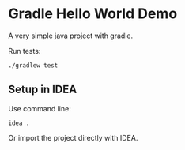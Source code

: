 Gradle Hello World Demo
=======================

A very simple java project with gradle.

Run tests:

```
./gradlew test
```

Setup in IDEA
--------------

Use command line:

```
idea .
```

Or import the project directly with IDEA.

